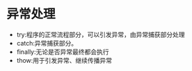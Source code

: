 # 异常处理

- try:程序的正常流程部分，可以引发异常，由异常捕获部分处理
- catch:异常捕获部分。
- finally:无论是否异常最终都会执行
- thow:用于引发异常、继续传播异常